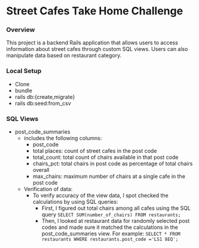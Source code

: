 # Street Cafes Take Home Challenge

### Overview

This project is a backend Rails application that allows users to access information about street cafes through custom SQL views. Users can also manipulate data based on restaurant category.

### Local Setup

- Clone
- bundle
- rails db:{create,migrate}
- rails db:seed:from_csv

### SQL Views

- post_code_summaries
  - includes the following columns:
    - post_code
    - total places: count of street cafes in the post code
    - total_count: total count of chairs available in that post code
    - chairs_pct: total chairs in post code as percentage of total chairs overall
    - max_chairs: maximum number of chairs at a single cafe in the post code
  - Verification of data:
    - To verify accuracy of the view data, I spot checked the calculations by using SQL queries:
      - First, I figured out total chairs among all cafes using the SQL query ```SELECT SUM(number_of_chairs) FROM restaurants;```
      - Then, I looked at restaurant data for randomly selected post codes and made sure it matched the calculations in the post_code_summaries view. For example: ```SELECT * FROM restaurants WHERE restaurants.post_code ='LS1 8EQ';```
